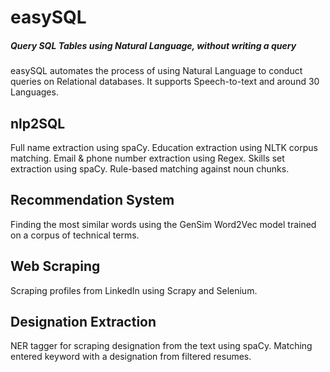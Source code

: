 # easySQL

##### Query SQL Tables using Natural Language, without writing a query

easySQL automates the process of using Natural Language to conduct queries on Relational databases. It supports Speech-to-text and around 30 Languages.
  
## nlp2SQL
Full name extraction using spaCy.
Education extraction using NLTK corpus matching.
Email & phone number extraction using Regex.
Skills set extraction using spaCy. Rule-based matching against noun chunks.

## Recommendation System
Finding the most similar words using the GenSim Word2Vec model trained on a corpus of technical terms.

## Web Scraping
Scraping profiles from LinkedIn using Scrapy and Selenium.

## Designation Extraction 
NER tagger for scraping designation from the text using spaCy.
Matching entered keyword with a designation from filtered resumes.
